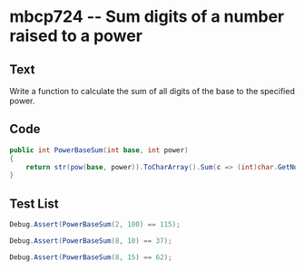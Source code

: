 # mbcp724 -- Sum digits of a number raised to a power

## Text

Write a function to calculate the sum of all digits of the base to the specified power.

## Code

```csharp
public int PowerBaseSum(int base, int power)
{
    return str(pow(base, power)).ToCharArray().Sum(c => (int)char.GetNumericValue(c));
}
```

## Test List

```csharp
Debug.Assert(PowerBaseSum(2, 100) == 115);
```

```csharp
Debug.Assert(PowerBaseSum(8, 10) == 37);
```

```csharp
Debug.Assert(PowerBaseSum(8, 15) == 62);
```
